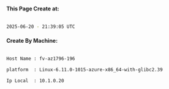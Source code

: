 
   
#### This Page Create at:

```bash

2025-06-20 - 21:39:05 UTC

```

#### Create By Machine:

```bash

Host Name : fv-az1796-196

platform  : Linux-6.11.0-1015-azure-x86_64-with-glibc2.39

Ip Local  : 10.1.0.20

```

